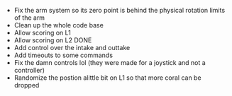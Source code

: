  - Fix the arm system so its zero point is behind the physical rotation limits of the arm
 - Clean up the whole code base
 - Allow scoring on L1
 - Allow scoring on L2   DONE
 - Add control over the intake and outtake
 - Add timeouts to some commands
 - Fix the damn controls lol (they were made for a joystick and not a controller)
 - Randomize the postion alittle bit on L1 so that more coral can be dropped